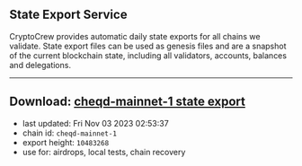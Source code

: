 ## State Export Service
CryptoCrew provides automatic daily state exports for all chains we validate. State export files can be used as genesis files and are a snapshot of the current blockchain state, including all validators, accounts, balances and delegations.

---
**Download: [cheqd-mainnet-1 state export](https://dl.ccvalidators.com/SERVICE/cheqd/cheqd-mainnet-1_export_10483268.json)**
---

- last updated: Fri Nov 03 2023 02:53:37
- chain id: `cheqd-mainnet-1`
- export height: `10483268`
- use for: airdrops, local tests, chain recovery
